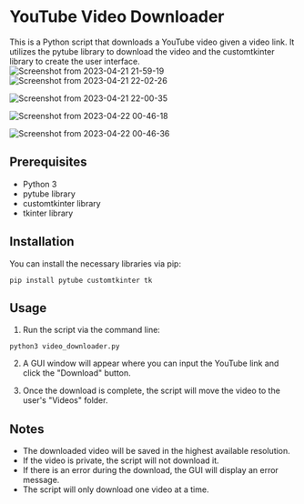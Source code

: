 # YouTube Video Downloader

This is a Python script that downloads a YouTube video given a video link. It utilizes the pytube library to download the
 video and the customtkinter library to create the user interface.
 ![Screenshot from 2023-04-21 21-59-19](https://user-images.githubusercontent.com/128588228/233744497-05bba0da-e4e6-4279-bb17-5aafc3990df6.png)
![Screenshot from 2023-04-21 22-02-26](https://user-images.githubusercontent.com/128588228/233744739-f2a883c0-661f-4e4e-ae7f-11d7f78f57bb.png)

![Screenshot from 2023-04-21 22-00-35](https://user-images.githubusercontent.com/128588228/233744722-83797e49-005e-4c54-b8cc-254ed2cbf31b.png)

![Screenshot from 2023-04-22 00-46-18](https://user-images.githubusercontent.com/128588228/233745449-4a9b37c4-7c93-4e89-8f63-f5bf1f34d580.png)

![Screenshot from 2023-04-22 00-46-36](https://user-images.githubusercontent.com/128588228/233745462-b3e7c6e8-6cef-4f1a-97b9-f03190fc9373.png)

## Prerequisites

- Python 3
- pytube library
- customtkinter library
- tkinter library

## Installation

You can install the necessary libraries via pip:

```
pip install pytube customtkinter tk
```

## Usage

1. Run the script via the command line:
```
python3 video_downloader.py
```

2. A GUI window will appear where you can input the YouTube link and click the "Download" button.

3. Once the download is complete, the script will move the video to the user's "Videos" folder.

## Notes

- The downloaded video will be saved in the highest available resolution.
- If the video is private, the script will not download it.
- If there is an error during the download, the GUI will display an error message.
- The script will only download one video at a time.
